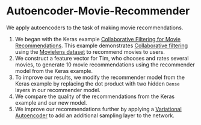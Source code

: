 # Autoencoder-Movie-Recommender
We apply autoencoders to the task of making movie recommendations.

<ol>
<li>We began with the Keras example <a href="https://keras.io/examples/structured_data/collaborative_filtering_movielens/">Collaborative Filtering for Movie Recommendations</a>. This example demonstrates <a href="https://en.wikipedia.org/wiki/Collaborative_filtering">Collaborative filtering</a> using the <a href="https://www.kaggle.com/c/movielens-100k">Movielens dataset</a> to recommend movies to users.</li>
<li>We construct a feature vector for Tim, who chooses and rates several movies, to generate 10 movie recommendations using the recommender model from the Keras example.</li>
<li>To improve our results, we modify the recommender model from the Keras example by replacing the dot product with two hidden <code>Dense</code> layers in our recommender model.</li>
<li>We compare the quality of the recommendations from the Keras example and our new model.</li>
<li>We improve our recommendations further by applying a <a href="https://keras.io/examples/generative/vae/">Variational Autoencoder</a> to add an additional sampling layer to the network.</li>  
</ol>
